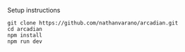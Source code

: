 Setup instructions

```
git clone https://github.com/nathanvarano/arcadian.git
cd arcadian
npm install
npm run dev
```
